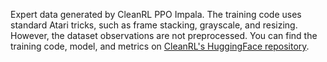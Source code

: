 Expert data generated by CleanRL PPO Impala. The training code uses standard Atari tricks, such as frame stacking, grayscale, and resizing. However, the dataset observations are not preprocessed. You can find the training code, model, and metrics on [CleanRL's HuggingFace repository]({hf_url}).